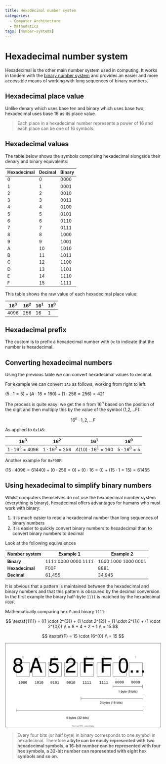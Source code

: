 ```yaml
---
title: Hexadecimal number system
categories:
  - Computer Architecture
  - Mathematics
tags: [number-systems]
---
```


# Hexadecimal number system

Hexadecimal is the other main number system used in computing. It works in
tandem with the
[binary number system](Binary_number_system.md)
and provides an easier and more accessible means of working with long sequences
of binary numbers.

## Hexadecimal place value

Unlike denary which uses base ten and binary which uses base two, hexadecimal
uses base 16 as its place value.

> Each place in a hexadecimal number represents a power of 16 and each place can
> be one of 16 symbols.

## Hexadecimal values

The table below shows the symbols comprising hexadecimal alongside their denary
and binary equivalents:

| Hexadecimal | Decimal | Binary |
| ----------- | ------- | ------ |
| 0           | 0       | 0000   |
| 1           | 1       | 0001   |
| 2           | 2       | 0010   |
| 3           | 3       | 0011   |
| 4           | 4       | 0100   |
| 5           | 5       | 0101   |
| 6           | 6       | 0110   |
| 7           | 7       | 0111   |
| 8           | 8       | 1000   |
| 9           | 9       | 1001   |
| A           | 10      | 1010   |
| B           | 11      | 1011   |
| C           | 12      | 1100   |
| D           | 13      | 1101   |
| E           | 14      | 1110   |
| F           | 15      | 1111   |

This table shows the raw value of each hexadecimal place value:

| $16^{3}$ | $16^{2}$ | $16^{1}$ | $16^{0}$ |
| -------- | -------- | -------- | -------- |
| 4096     | 256      | 16       | 1        |

## Hexadecimal prefix

The custom is to prefix a hexadecimal number with `0x` to indicate that the
number is hexadecimal.

## Converting hexadecimal numbers

Using the previous table we can convert hexadecimal values to decimal.

For example we can convert `1A5` as follows, working from right to left:

$(5 \cdot 1 = 5) + (A \cdot 16 = 160) + (1 \cdot 256 = 256) = 421$

The process is quite easy: we get the n from $16^{n}$ based on the position of
the digit and then multiply this by the value of the symbol (1,2,...F):

$$
  16^{n} \cdot 1,2,...F
$$

As applied to `0x1A5`:

| $16^{3}$               | $16^{2}$              | $16^{1}$                   | $16^{0}$            |
| ---------------------- | --------------------- | -------------------------- | ------------------- |
| $1\cdot 16^{3} = 4096$ | $1\cdot 16^{2} = 256$ | $A (10)\cdot 16^{1} = 160$ | $5\cdot 16^{0} = 5$ |

Another example for `0xF00F`:

$(15 \cdot 4096 = 61440) + (0 \cdot 256 = 0) + (0 \cdot 16 = 0) + (15 \cdot 1 = 15) = 61455$

## Using hexadecimal to simplify binary numbers

Whilst computers themselves do not use the hexadecimal number system (everything
is binary), hexadecimal offers advantages for humans who must work with binary:

1. It is much easier to read a hexadecimal number than long sequences of binary
   numbers
2. It is easier to quickly convert binary numbers to hexadecimal than to convert
   binary numbers to decimal

Look at the following equivalences

| Number system   | Example 1           | Example 2           |
| --------------- | ------------------- | ------------------- |
| **Binary**      | 1111 0000 0000 1111 | 1000 1000 1000 0001 |
| **Hexadecimal** | F00F                | 8881                |
| **Decimal**     | 61,455              | 34,945              |

It is obvious that a pattern is maintained between the hexadecimal and binary
numbers and that this pattern is obscured by the decimal conversion. In the
first example the binary half-byte `1111` is matched by the hexadecimal `F00F`.

Mathematically comparing hex `F` and binary `1111`:

$$
  \textsf{1111} = ((1 \cdot 2^{3}) + (1 \cdot 2^{2}) + (1 \cdot 2^{1}) + (1 \cdot 2^{0})) \\
  = 8 + 4 + 2 + 1 \\
  = 15
$$

$$
  \textsf{F} = 15 \cdot 16^{0}  \\
  = 15
$$

![](/img/hexadecimal-to-bytes.svg)

> Every four bits (or half byte) in binary corresponds to one symbol in
> hexadecimal. Therefore **a byte can be easily represented with two hexadecimal
> symbols, a 16-bit number can be represented with four hex symbols, a 32-bit
> number can represented with eight hex symbols and so on.**
